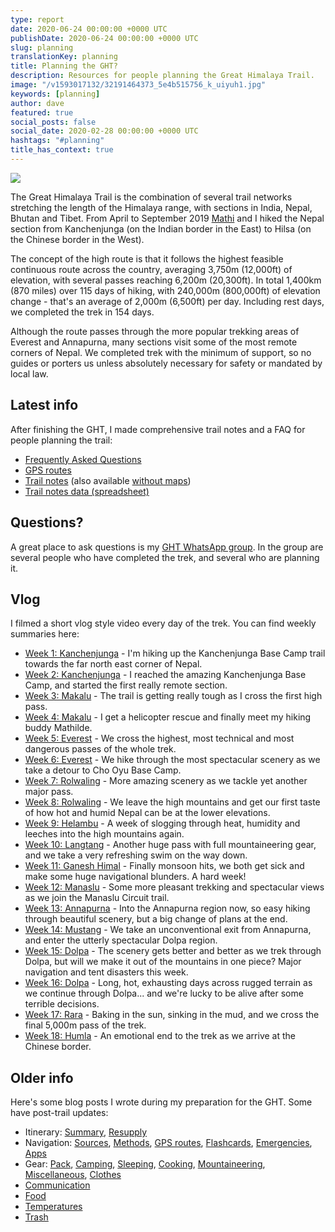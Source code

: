 ```yaml
---
type: report
date: 2020-06-24 00:00:00 +0000 UTC
publishDate: 2020-06-24 00:00:00 +0000 UTC
slug: planning
translationKey: planning
title: Planning the GHT?
description: Resources for people planning the Great Himalaya Trail.
image: "/v1593017132/32191464373_5e4b515756_k_uiyuh1.jpg"
keywords: [planning]
author: dave
featured: true
social_posts: false
social_date: 2020-02-28 00:00:00 +0000 UTC
hashtags: "#planning"
title_has_context: true
---
```


![](https://res.cloudinary.com/wildernessprime/image/upload/w_1600,dpr_auto/v1550183229/overview-map-5000.jpg)

The Great Himalaya Trail is the combination of several trail networks stretching the length of the 
Himalaya range, with sections in India, Nepal, Bhutan and Tibet. From April to September 2019 [Mathi](/about/) and I
hiked the Nepal section from Kanchenjunga (on the Indian border in the East) to Hilsa (on the Chinese border 
in the West).

The concept of the high route is that it follows the highest feasible continuous route across the 
country, averaging 3,750m (12,000ft) of elevation, with several passes reaching 6,200m (20,300ft). 
In total 1,400km (870 miles) over 115 days of hiking, with 240,000m (800,000ft) of elevation change - 
that's an average of 2,000m (6,500ft) per day. Including rest days, we completed the trek in 154 days.

Although the route passes through the more popular trekking areas of Everest and Annapurna, many 
sections visit some of the most remote corners of Nepal. We completed trek with the minimum of support, 
so no guides or porters us unless absolutely necessary for safety or mandated by local law. 

## Latest info

After finishing the GHT, I made comprehensive trail notes and a FAQ for people planning the trail:

* [Frequently Asked Questions](/expeditions/great-himalaya-trail/faq/)
* [GPS routes](/expeditions/great-himalaya-trail/gps-routes/) 
* [Trail notes](/expeditions/great-himalaya-trail/trail-notes/) (also available [without maps](/expeditions/great-himalaya-trail/trail-notes-no-maps/))
* [Trail notes data (spreadsheet)](https://docs.google.com/spreadsheets/d/14x_OJ4mJNoHuj1LnYnyGULdE3P9kG6CwOdY1t0sv_H8/edit)

## Questions?

A great place to ask questions is my [GHT WhatsApp group](https://chat.whatsapp.com/D5kC4kBc7SALDE8WctMmrH). 
In the group are several people who have completed the trek, and several who are planning it. 

## Vlog

I filmed a short vlog style video every day of the trek. You can find weekly summaries here:

* [Week 1: Kanchenjunga](/expeditions/great-himalaya-trail/week-01) - I'm hiking up the Kanchenjunga Base Camp trail towards the far north east corner of Nepal.  
* [Week 2: Kanchenjunga](/expeditions/great-himalaya-trail/week-02) - I reached the amazing Kanchenjunga Base Camp, and started the first really remote section.  
* [Week 3: Makalu](/expeditions/great-himalaya-trail/week-03) - The trail is getting really tough as I cross the first high pass.    
* [Week 4: Makalu](/expeditions/great-himalaya-trail/week-04) - I get a helicopter rescue and finally meet my hiking buddy Mathilde.  
* [Week 5: Everest](/expeditions/great-himalaya-trail/week-05) - We cross the highest, most technical and most dangerous passes of the whole trek.  
* [Week 6: Everest](/expeditions/great-himalaya-trail/week-06) - We hike through the most spectacular scenery as we take a detour to Cho Oyu Base Camp.  
* [Week 7: Rolwaling](/expeditions/great-himalaya-trail/week-07) - More amazing scenery as we tackle yet another major pass.  
* [Week 8: Rolwaling](/expeditions/great-himalaya-trail/week-08) - We leave the high mountains and get our first taste of how hot and humid Nepal can be at the lower elevations.  
* [Week 9: Helambu](/expeditions/great-himalaya-trail/week-09) - A week of slogging through heat, humidity and leeches into the high mountains again.  
* [Week 10: Langtang](/expeditions/great-himalaya-trail/week-10) - Another huge pass with full mountaineering gear, and we take a very refreshing swim on the way down.  
* [Week 11: Ganesh Himal](/expeditions/great-himalaya-trail/week-11) - Finally monsoon hits, we both get sick and make some huge navigational blunders. A hard week!  
* [Week 12: Manaslu](/expeditions/great-himalaya-trail/week-12) - Some more pleasant trekking and spectacular views as we join the Manaslu Circuit trail.  
* [Week 13: Annapurna](/expeditions/great-himalaya-trail/week-13) - Into the Annapurna region now, so easy hiking through beautiful scenery, but a big change of plans at the end.  
* [Week 14: Mustang](/expeditions/great-himalaya-trail/week-14) - We take an unconventional exit from Annapurna, and enter the utterly spectacular Dolpa region.  
* [Week 15: Dolpa](/expeditions/great-himalaya-trail/week-15) - The scenery gets better and better as we trek through Dolpa, but will we make it out of the mountains in one piece? Major navigation and tent disasters this week.  
* [Week 16: Dolpa](/expeditions/great-himalaya-trail/week-16) - Long, hot, exhausting days across rugged terrain as we continue through Dolpa... and we're lucky to be alive after some terrible decisions.  
* [Week 17: Rara](/expeditions/great-himalaya-trail/week-17) - Baking in the sun, sinking in the mud, and we cross the final 5,000m pass of the trek.  
* [Week 18: Humla](/expeditions/great-himalaya-trail/week-18) - An emotional end to the trek as we arrive at the Chinese border.    
 

## Older info

Here's some blog posts I wrote during my preparation for the GHT. Some have post-trail updates: 

* Itinerary: [Summary](/expeditions/great-himalaya-trail/itinerary-summary/), [Resupply](/expeditions/great-himalaya-trail/itinerary-resupply/)
* Navigation: [Sources](/expeditions/great-himalaya-trail/navigation-sources/), [Methods](/expeditions/great-himalaya-trail/navigation-methods/), [GPS routes](/expeditions/great-himalaya-trail/navigation-gps/), [Flashcards](/expeditions/great-himalaya-trail/navigation-flashcards/), [Emergencies](/expeditions/great-himalaya-trail/navigation-emergencies/), [Apps](/expeditions/great-himalaya-trail/navigation-apps/)
* Gear: [Pack](/expeditions/great-himalaya-trail/gear-pack/), [Camping](/expeditions/great-himalaya-trail/gear-camping/), [Sleeping](/expeditions/great-himalaya-trail/gear-sleeping/), [Cooking](/expeditions/great-himalaya-trail/gear-cooking/), [Mountaineering](/expeditions/great-himalaya-trail/gear-mountaineering/), [Miscellaneous](/expeditions/great-himalaya-trail/gear-miscellaneous/), [Clothes](/expeditions/great-himalaya-trail/gear-clothes/)
* [Communication](/expeditions/great-himalaya-trail/communication/)
* [Food](/expeditions/great-himalaya-trail/food/)
* [Temperatures](/expeditions/great-himalaya-trail/temperatures/)
* [Trash](/expeditions/great-himalaya-trail/trash/)
